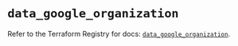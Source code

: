 # `data_google_organization`

Refer to the Terraform Registry for docs: [`data_google_organization`](https://registry.terraform.io/providers/hashicorp/google/6.15.0/docs/data-sources/organization).
